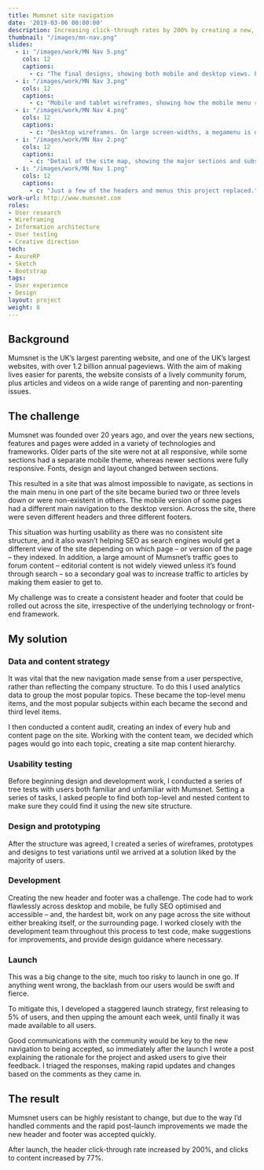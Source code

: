 ```yaml
---
title: Mumsnet site navigation
date: '2019-03-06 00:00:00'
description: Increasing click-through rates by 200% by creating a new, consistent, sitewide navigation structure.
thumbnail: "/images/mn-nav.png"
slides:
  - i: "/images/work/MN Nav 5.png"
    cols: 12
    captions:
      - c: "The final designs, showing both mobile and desktop views. For SEO and accessibility purposes both views are built from the same HTML code, changing the CSS and JS at different breakpoints for full responsivity."
  - i: "/images/work/MN Nav 3.png"
    cols: 12
    captions:
      - c: "Mobile and tablet wireframes, showing how the mobile menu responds to different screen widths."
  - i: "/images/work/MN Nav 4.png"
    cols: 12
    captions:
      - c: "Desktop wireframes. On large screen-widths, a megamenu is displayed, providing easy access to second and third level content."
  - i: "/images/work/MN Nav 2.png"
    cols: 12
    captions:
      - c: "Detail of the site map, showing the major sections and subsections."
  - i: "/images/work/MN Nav 1.png"
    cols: 12
    captions:
      - c: "Just a few of the headers and menus this project replaced."
work-url: http://www.mumsnet.com
roles:
- User research
- Wireframing
- Information architecture
- User testing
- Creative direction
tech:
- AxureRP
- Sketch
- Bootstrap
tags:
- User experience 
- Design
layout: project
weight: 8
---
```


## Background
Mumsnet is the UK’s largest parenting website, and one of the UK’s largest websites, with over 1.2 billion annual pageviews. With the aim of making lives easier for parents, the website consists of a lively community forum, plus articles and videos on a wide range of parenting and non-parenting issues.

## The challenge
Mumsnet was founded over 20 years ago, and over the years new sections, features and pages were added in a variety of technologies and frameworks. Older parts of the site were not at all responsive, while some sections had a separate mobile theme, whereas newer sections were fully responsive. Fonts, design and layout changed between sections.

This resulted in a site that was almost impossible to navigate, as sections in the main menu in one part of the site became buried two or three levels down or were non-existent in others. The mobile version of some pages had a different main navigation to the desktop version. Across the site, there were seven different headers and three different footers.

This situation was hurting usability as there was no consistent site structure, and it also wasn’t helping SEO as search engines would get a different view of the site depending on which page – or version of the page – they indexed. In addition, a large amount of Mumsnet’s traffic goes to forum content – editorial content is not widely viewed unless it’s found through search – so a secondary goal was to increase traffic to articles by making them easier to get to.

My challenge was to create a consistent header and footer that could be rolled out across the site, irrespective of the underlying technology or front-end framework.

## My solution
### Data and content strategy
It was vital that the new navigation made sense from a user perspective, rather than reflecting the company structure. To do this I used analytics data to group the most popular topics. These became the top-level menu items, and the most popular subjects within each became the second and third level items.

I then conducted a content audit, creating an index of every hub and content page on the site. Working with the content team, we decided which pages would go into each topic, creating a site map content hierarchy.

### Usability testing
Before beginning design and development work, I conducted a series of tree tests with users both familiar and unfamiliar with Mumsnet. Setting a series of tasks, I asked people to find both top-level and nested content to make sure they could find it using the new site structure.

### Design and prototyping
After the structure was agreed, I created a series of wireframes, prototypes and designs to test variations until we arrived at a solution liked by the majority of users.

### Development
Creating the new header and footer was a challenge. The code had to work flawlessly across desktop and mobile, be fully SEO optimised and accessible – and, the hardest bit, work on any page across the site without either breaking itself, or the surrounding page. I worked closely with the development team throughout this process to test code, make suggestions for improvements, and provide design guidance where necessary.

### Launch
This was a big change to the site, much too risky to launch in one go. If anything went wrong, the backlash from our users would be swift and fierce.

To mitigate this, I developed a staggered launch strategy, first releasing to 5% of users, and then upping the amount each week, until finally it was made available to all users.

Good communications with the community would be key to the new navigation to being accepted, so immediately after the launch I wrote a post explaining the rationale for the project and asked users to give their feedback. I triaged the responses, making rapid updates and changes based on the comments as they came in.

## The result
Mumsnet users can be highly resistant to change, but due to the way I’d handled comments and the rapid post-launch improvements we made the new header and footer was accepted quickly.

After launch, the header click-through rate increased by 200%, and clicks to content increased by 77%.

